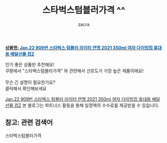 ﻿---
layout: post
title:  "스타벅스텀블러가격 ^^"
author: zacra
categories: [ 아이템 ]
tags: [스타벅스텀블러가격]
image: https://static.coupangcdn.com/image/vendor_inventory/a5d6/c233f81e3580ee4bc8c0f70427d3b54bae5709385d0b3613457d2bb78e2f.jpg 
description: "쿠팡에서 스타벅스텀블러가격 관련 키워드로 가장 고객 선호도가 높은 제품이랍니다."
rating: 4.5
---

<a href="https://link.coupang.com/re/AFFSDP?lptag=AF8407795&pageKey=4869955211&itemId=6326358916&vendorItemId=73621780155&traceid=V0-153-a678d83f083175b5"><b>상품명: <font color='#01579B'>Jan.22 909번 스타벅스 텀블러 라이터 연명 2021 350ml 여자 다이빙컵 휴대용 배달선물 컵Z</font></b></a>

인기 좋은 상품만 추천해요!<br/>
쿠팡에서 "스타벅스텀블러가격" 와 관련해서 선호도가 가장 높은 제품이에요!<br/><br/>
무슨 긴 설명이 필요한가요?  
클릭해서 확인해보세요


<a href="https://link.coupang.com/re/AFFSDP?lptag=AF8407795&pageKey=4869955211&itemId=6326358916&vendorItemId=73621780155&traceid=V0-153-a678d83f083175b5">Jan.22 909번 스타벅스 텀블러 라이터 연명 2021 350ml 여자 다이빙컵 휴대용 배달선물 컵Z</a>
본 블로그는 파트너스 활동을 통해 일정액의 수수료를 제공받을 수 있습니다.

## 참고: 관련 검색어    
스타벅스텀블러가격
